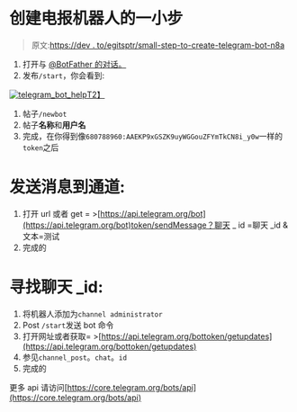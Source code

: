 # 创建电报机器人的一小步

> 原文:[https://dev . to/egitsptr/small-step-to-create-telegram-bot-n8a](https://dev.to/egitsptr/small-step-to-create-telegram-bot-n8a)

1.  打开与 [@BotFather 的对话。](https://telegram.me/BotFather)
2.  发布`/start`，你会看到:

[![telegram_bot_help](../Images/0ddbbc166c48701fa7c6a446b82e62aa.png)T2】](https://res.cloudinary.com/practicaldev/image/fetch/s--BT6Q7t9f--/c_limit%2Cf_auto%2Cfl_progressive%2Cq_auto%2Cw_880/https://esabook.files.wordpress.com/2018/08/telegram_bot_help.png%3Fw%3D343%26h%3D451)

1.  帖子`/newbot`
2.  帖子**名称**和**用户名**
3.  完成，在你得到像`680788960:AAEKP9xGSZK9uyWGGouZFYmTkCN8i_y0w`一样的`​token`之后

# [](#sending-message-to-channel)发送消息到通道:

1.  打开 url 或者 get = >[https://api.telegram.org/bot](https://api.telegram.org/bot)token/sendMessage？聊天 _ id =聊天 _id &文本=测试
2.  完成的

# [](#finding-chatid)寻找**聊天 _id:**

1.  将机器人添加为`​channel administrator`
2.  Post `/start`发送 bot 命令
3.  打开网址或者获取= >[https://api.telegram.org/bottoken/getupdates](https://api.telegram.org/bottoken/getupdates)
4.  参见`channel_post`。`chat`。`id`
5.  完成的

更多 api 请访问[https://core.telegram.org/bots/api](https://core.telegram.org/bots/api)
